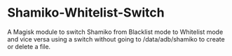 # Shamiko-Whitelist-Switch
 A Magisk module to switch Shamiko from Blacklist mode to Whitelist mode and vice versa using a switch without going to /data/adb/shamiko to create or delete a file.
